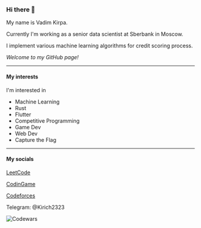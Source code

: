 ### Hi there 👋
My name is Vadim Kirpa. 

Currently I'm working as a senior data scientist at Sberbank in Moscow.

I implement various machine learning algorithms for credit scoring process.

*Welcome to my GitHub page!*

---

#### My interests
I'm interested in 
- Machine Learning
- Rust
- Flutter
- Competitive Programming
- Game Dev
- Web Dev
- Capture the Flag

---

#### My socials
[LeetCode](https://leetcode.com/ivadik2323/)

[CodinGame](https://www.codingame.com/profile/4256c616f7984b7365298350c27a7e5a8945141)

[Codeforces](https://codeforces.com/profile/Kirich2323)

Telegram: @Kirich2323

![Codewars](https://www.codewars.com/users/Kirich2323/badges/large)


<!--
**Kirich2323/Kirich2323** is a ✨ _special_ ✨ repository because its `README.md` (this file) appears on your GitHub profile.

Here are some ideas to get you started:

- 🔭 I’m currently working on ...
- 🌱 I’m currently learning ...
- 👯 I’m looking to collaborate on ...
- 🤔 I’m looking for help with ...
- 💬 Ask me about ...
- 📫 How to reach me: ...
- 😄 Pronouns: ...
- ⚡ Fun fact: ...
-->
